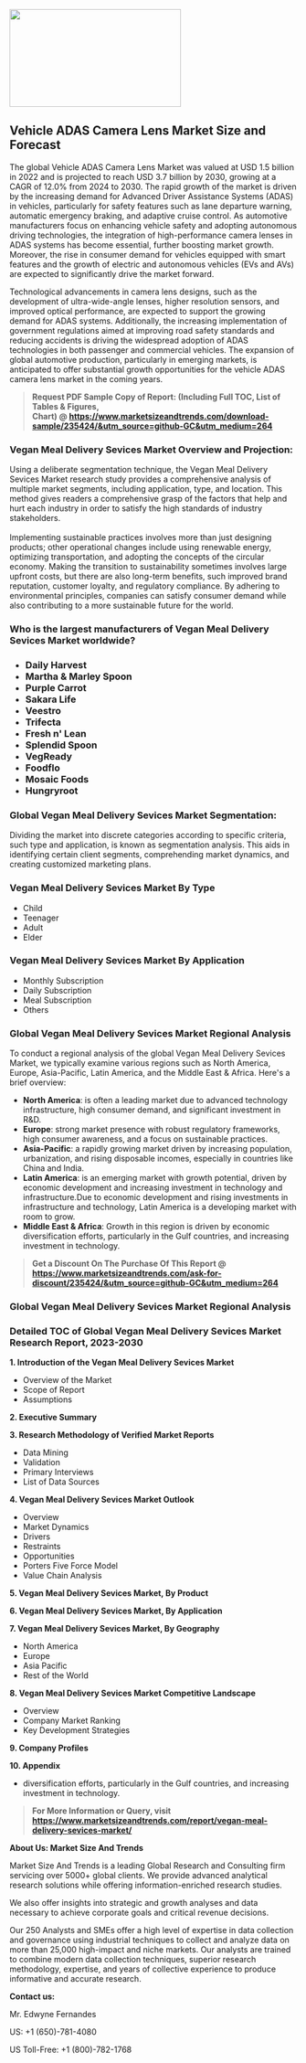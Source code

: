 <p><img class="alignnone size-medium wp-image-20088" src="https://ffe5etoiles.com/wp-content/uploads/2024/12/MST1-300x171.png" alt="" width="300" height="171" /></p><h2>Vehicle ADAS Camera Lens Market Size and Forecast</h2><p>The global Vehicle ADAS Camera Lens Market was valued at USD 1.5 billion in 2022 and is projected to reach USD 3.7 billion by 2030, growing at a CAGR of 12.0% from 2024 to 2030. The rapid growth of the market is driven by the increasing demand for Advanced Driver Assistance Systems (ADAS) in vehicles, particularly for safety features such as lane departure warning, automatic emergency braking, and adaptive cruise control. As automotive manufacturers focus on enhancing vehicle safety and adopting autonomous driving technologies, the integration of high-performance camera lenses in ADAS systems has become essential, further boosting market growth. Moreover, the rise in consumer demand for vehicles equipped with smart features and the growth of electric and autonomous vehicles (EVs and AVs) are expected to significantly drive the market forward.</p><p>Technological advancements in camera lens designs, such as the development of ultra-wide-angle lenses, higher resolution sensors, and improved optical performance, are expected to support the growing demand for ADAS systems. Additionally, the increasing implementation of government regulations aimed at improving road safety standards and reducing accidents is driving the widespread adoption of ADAS technologies in both passenger and commercial vehicles. The expansion of global automotive production, particularly in emerging markets, is anticipated to offer substantial growth opportunities for the vehicle ADAS camera lens market in the coming years.</p></p><blockquote id="" class=""><strong>Request PDF Sample Copy of Report: (Including Full TOC, List of Tables &amp; Figures, Chart)&nbsp;@&nbsp;<strong><a href="https://www.marketsizeandtrends.com/download-sample/235424/&utm_source=github-GC&utm_medium=264" target="_blank">https://www.marketsizeandtrends.com/download-sample/235424/&utm_source=github-GC&utm_medium=264</a></strong></strong></blockquote><h3 id="" class="">Vegan Meal Delivery Sevices Market&nbsp;Overview and Projection:</h3><p id="" class="">Using a deliberate segmentation technique, the Vegan Meal Delivery Sevices Market research study provides a comprehensive analysis of multiple market segments, including application, type, and location. This method gives readers a comprehensive grasp of the factors that help and hurt each industry in order to satisfy the high standards of industry stakeholders. <br /> <br />Implementing sustainable practices involves more than just designing products; other operational changes include using renewable energy, optimizing transportation, and adopting the concepts of the circular economy. Making the transition to sustainability sometimes involves large upfront costs, but there are also long-term benefits, such improved brand reputation, customer loyalty, and regulatory compliance. By adhering to environmental principles, companies can satisfy consumer demand while also contributing to a more sustainable future for the world.</p><h3 id="" class="">Who is the largest manufacturers of&nbsp;Vegan Meal Delivery Sevices Market worldwide?</h3><h3 class=""><p><ul><li>Daily Harvest </li><li> Martha & Marley Spoon </li><li> Purple Carrot </li><li> Sakara Life </li><li> Veestro </li><li> Trifecta </li><li> Fresh n' Lean </li><li> Splendid Spoon </li><li> VegReady </li><li> Foodflo </li><li> Mosaic Foods </li><li> Hungryroot</li></ul></p></h3><h3 id="" class="">Global&nbsp;Vegan Meal Delivery Sevices Market Segmentation:</h3><p id="" class="">Dividing the market into discrete categories according to specific criteria, such type and application, is known as segmentation analysis. This aids in identifying certain client segments, comprehending market dynamics, and creating customized marketing plans.</p><h3 id="" class="">Vegan Meal Delivery Sevices Market&nbsp;By Type</h3><p><p><ul><li>Child</li><li> Teenager</li><li> Adult</li><li> Elder</p></li></ul></p></p><h3 id="" class="">Vegan Meal Delivery Sevices Market&nbsp;By Application</h3><p class=""><p><ul><li>Monthly Subscription</li><li> Daily Subscription</li><li> Meal Subscription</li><li> Others</li></ul></p></p><h3 id="" class="">Global Vegan Meal Delivery Sevices Market Regional Analysis</h3><p id="" class="">To conduct a regional analysis of the global Vegan Meal Delivery Sevices Market, we typically examine various regions such as North America, Europe, Asia-Pacific, Latin America, and the Middle East &amp; Africa. Here's a brief overview:</p><ul><li><strong>North America</strong>: is often a leading market due to advanced technology infrastructure, high consumer demand, and significant investment in R&amp;D.</li><li><strong>Europe</strong>: strong market presence with robust regulatory frameworks, high consumer awareness, and a focus on sustainable practices.</li><li><strong>Asia-Pacific</strong>: a rapidly growing market driven by increasing population, urbanization, and rising disposable incomes, especially in countries like China and India.</li><li><strong>Latin America</strong>: is an emerging market with growth potential, driven by economic development and increasing investment in technology and infrastructure.Due to economic development and rising investments in infrastructure and technology, Latin America is a developing market with room to grow.</li><li><strong>Middle East &amp; Africa</strong>: Growth in this region is driven by economic diversification efforts, particularly in the Gulf countries, and increasing investment in technology.</li></ul><blockquote id="" class=""><strong>Get a Discount On The Purchase Of This Report @ <strong><a href="https://www.marketsizeandtrends.com/ask-for-discount/235424/&utm_source=github-GC&utm_medium=264" target="_blank">https://www.marketsizeandtrends.com/ask-for-discount/235424/&utm_source=github-GC&utm_medium=264</a></strong></strong></blockquote><h3 id="" class="">Global Vegan Meal Delivery Sevices Market Regional Analysis</h3><h3 id="" class="">Detailed TOC of Global Vegan Meal Delivery Sevices Market Research Report, 2023-2030</h3><p id="" class=""><strong>1. Introduction of the Vegan Meal Delivery Sevices Market</strong></p><ul><li>Overview of the Market</li><li>Scope of Report</li><li>Assumptions</li></ul><p id="" class=""><strong>2. Executive Summary</strong></p><p id="" class=""><strong>3. Research Methodology of Verified Market Reports</strong></p><ul><li>Data Mining</li><li>Validation</li><li>Primary Interviews</li><li>List of Data Sources</li></ul><p id="" class=""><strong>4. Vegan Meal Delivery Sevices Market Outlook</strong></p><ul><li>Overview</li><li>Market Dynamics</li><li>Drivers</li><li>Restraints</li><li>Opportunities</li><li>Porters Five Force Model</li><li>Value Chain Analysis</li></ul><p id="" class=""><strong>5. Vegan Meal Delivery Sevices Market, By Product</strong></p><p id="" class=""><strong>6. Vegan Meal Delivery Sevices Market, By Application</strong></p><p id="" class=""><strong>7. Vegan Meal Delivery Sevices Market, By Geography</strong></p><ul><li>North America</li><li>Europe</li><li>Asia Pacific</li><li>Rest of the World</li></ul><p id="" class=""><strong>8. Vegan Meal Delivery Sevices Market Competitive Landscape</strong></p><ul><li>Overview</li><li>Company Market Ranking</li><li>Key Development Strategies</li></ul><p id="" class=""><strong>9. Company Profiles</strong></p><p id="" class=""><strong>10. Appendix</strong></p><ul><li>diversification efforts, particularly in the Gulf countries, and increasing investment in technology.</li></ul><blockquote id="" class=""><strong>For More Information or Query, visit <strong><strong><a href="https://www.marketsizeandtrends.com/report/vegan-meal-delivery-sevices-market/" target="_blank">https://www.marketsizeandtrends.com/report/vegan-meal-delivery-sevices-market/</a></strong></strong></strong></blockquote><p id="" class=""><strong>About Us: Market Size And Trends</strong></p><p id="" class="">Market Size And Trends is a leading Global Research and Consulting firm servicing over 5000+ global clients. We provide advanced analytical research solutions while offering information-enriched research studies.</p><p id="" class="">We also offer insights into strategic and growth analyses and data necessary to achieve corporate goals and critical revenue decisions.</p><p id="" class="">Our 250 Analysts and SMEs offer a high level of expertise in data collection and governance using industrial techniques to collect and analyze data on more than 25,000 high-impact and niche markets. Our analysts are trained to combine modern data collection techniques, superior research methodology, expertise, and years of collective experience to produce informative and accurate research.</p><p id="" class=""><strong>Contact us:</strong></p><p id="" class="">Mr. Edwyne Fernandes</p><p id="" class="">US: +1 (650)-781-4080</p><p id="" class="">US Toll-Free: +1 (800)-782-1768</p>
